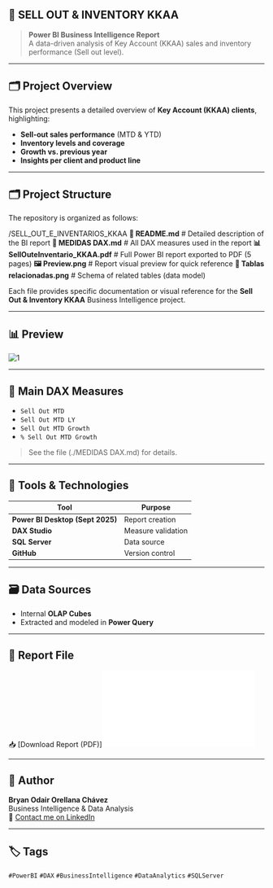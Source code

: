 
## 🧠 SELL OUT & INVENTORY KKAA

> **Power BI Business Intelligence Report**  
> A data-driven analysis of Key Account (KKAA) sales and inventory performance (Sell out level).

---

## 🗂️ Project Overview
This project presents a detailed overview of **Key Account (KKAA) clients**, highlighting:
- **Sell-out sales performance** (MTD & YTD)
- **Inventory levels and coverage**
- **Growth vs. previous year**
- **Insights per client and product line**

---
## 🗂️ Project Structure

The repository is organized as follows:

/SELL_OUT_E_INVENTARIOS_KKAA
 **📄 README.md** # Detailed description of the BI report
 **📘 MEDIDAS DAX.md** # All DAX measures used in the report
 **📊 SellOuteInventario_KKAA.pdf** # Full Power BI report exported to PDF (5 pages)
 **🖼️ Preview.png** # Report visual preview for quick reference
 **🔗 Tablas relacionadas.png** # Schema of related tables (data model)

Each file provides specific documentation or visual reference for the **Sell Out & Inventory KKAA** Business Intelligence project.

---
## 📊 Preview
<img width="487" height="397" alt="1" src="https://github.com/user-attachments/assets/45d221ed-f875-40db-9bea-1b04ae358331" />

---

## 🧮 Main DAX Measures
- `Sell Out MTD`  
- `Sell Out MTD LY`  
- `Sell Out MTD Growth`  
- `% Sell Out MTD Growth`

> See the file (./MEDIDAS DAX.md) for details.

---

## 🧰 Tools & Technologies
| Tool | Purpose |
|------|----------|
| **Power BI Desktop (Sept 2025)** | Report creation |
| **DAX Studio** | Measure validation |
| **SQL Server** | Data source |
| **GitHub** | Version control |

---

## 🗃️ Data Sources
- Internal **OLAP Cubes**
- Extracted and modeled in **Power Query**

---

## 📄 Report File
📥 [Download Report (PDF)]![Full report - 5 pages](./SELL_OUT_E_INVENTARIOS_KKAA/SellOuteInventario_KKAA.pdf)

---

## 💬 Author
**Bryan Odair Orellana Chávez**  
Business Intelligence & Data Analysis  
📧 [Contact me on LinkedIn](https://www.linkedin.com/in/bryanxavez)

---

## 🏷️ Tags
`#PowerBI` `#DAX` `#BusinessIntelligence` `#DataAnalytics` `#SQLServer`

